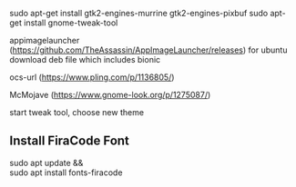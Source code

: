 


sudo apt-get install gtk2-engines-murrine gtk2-engines-pixbuf
sudo apt-get install gnome-tweak-tool


appimagelauncher (https://github.com/TheAssassin/AppImageLauncher/releases)
for ubuntu download deb file which includes bionic

ocs-url (https://www.pling.com/p/1136805/)


McMojave (https://www.gnome-look.org/p/1275087/)

start tweak tool, choose new theme



Install FiraCode Font
---------------------
sudo apt update && \
sudo apt install fonts-firacode

